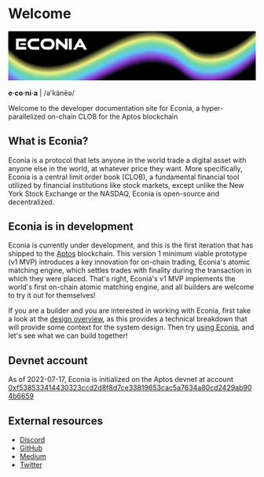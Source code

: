 # Welcome

![](../../.assets/cover-banner.png)

**e·co·ni·a** | /ə'känēə/

Welcome to the developer documentation site for Econia, a hyper-parallelized on-chain CLOB for the Aptos blockchain

## What is Econia?

Econia is a protocol that lets anyone in the world trade a digital asset with anyone else in the world, at whatever price they want.
More specifically, Econia is a central limit order book (CLOB), a fundamental financial tool utilized by financial institutions like stock markets, except unlike the New York Stock Exchange or the NASDAQ, Econia is open-source and decentralized.

## Econia is in development

Econia is currently under development, and this is the first iteration that has shipped to the [Aptos](https://aptos.dev) blockchain.
This version 1 minimum viable prototype (v1 MVP) introduces a key innovation for on-chain trading, Econia's atomic matching engine, which settles trades with finality during the transaction in which they were placed.
That's right, Econia's v1 MVP implements the world's first on-chain atomic matching engine, and all builders are welcome to try it out for themselves!

If you are a builder and you are interested in working with Econia, first take a look at the [design overview](https://econia.dev/design-overview), as this provides a technical breakdown that will provide some context for the system design.
Then try [using Econia](using.md), and let's see what we can build together!

## Devnet account

As of 2022-07-17, Econia is initialized on the Aptos devnet at account [0xf538533414430323ccd2d8f8d7ce33819653cac5a7634a80cd2429ab904b6659](https://aptos-explorer.netlify.app/account/0xf538533414430323ccd2d8f8d7ce33819653cac5a7634a80cd2429ab904b6659)

## External resources
* [Discord](https://discord.com/invite/Z7gXcMgX8A)
* [GitHub](https://github.com/econia-labs/econia)
* [Medium](https://medium.com/econialabs)
* [Twitter](https://twitter.com/econialabs)